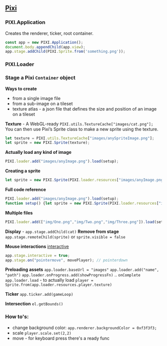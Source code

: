 ## [Pixi](https://pixijs.download/dev/docs/PIXI.html)

### PIXI.Application
Creates the renderer, ticker, root container.

```js
const app = new PIXI.Application();
document.body.appendChild(app.view);
app.stage.addChild(PIXI.Sprite.from('something.png'));
```

### PIXI.Loader

### Stage a Pixi `Container` object
__Ways to create__
- from a single image file
- from a sub-image on a tileset
- texture atlas - a json file that defines the size and position of an image on a tileset

__Texture__ - A WebGL-ready 
`PIXI.utils.TextureCache["images/cat.png"];`
You can then use Pixi’s Sprite class to make a new sprite using the texture.
```js
let texture = PIXI.utils.TextureCache["images/anySpriteImage.png"];
let sprite = new PIXI.Sprite(texture);
```
__Actually load any kind of image__
```js
PIXI.loader.add("images/anyImage.png").load(setup);
```
__Creating a sprite__
```js
let sprite = new PIXI.Sprite(PIXI.loader.resources["images/anyImage.png"].texture);
```

__Full code reference__
```js
PIXI.loader.add("images/anyImage.png").load(setup);
function setup() {let sprite = new PIXI.Sprite(PIXI.loader.resources["images/anyImage.png"].texture)}
```

__Multiple files__
```js
PIXI.loader.add(["img/One.png","img/Two.png","img/Three.png"]).load(setup);
```

__Display__ - `app.stage.addChild(cat)`
__Remove from stage__ `app.stage.remoteChild(sprite)` or `sprite.visible = false`

__Mouse interactions__ [interactive](https://pixijs.download/dev/docs/PIXI.Container.html#interactive)
```js
app.stage.interactive = true; 
app.stage.on("pointermove", movePlayer); // pointerdown
```

__Preloading assets__
`app.loader.baseUrl = "images"`
`app.loader.add("name", "path")`
`app.loader.onProgress.add(showProgressFn)` .. `onComplete`
`app.loader.load` - to actually load
`player = Sprite.from(app.loader.resources.player.texture)`

__Ticker__ `app.ticker.add(gameLoop)`

__Intersection__ `el.getBounds()`

### How to's:
- change background color:
`app.renderer.backgroundColor = 0xf3f3f3;`
- scale `player.scale.set(2,2)`
- move - for keyboard press there's a ready func 
